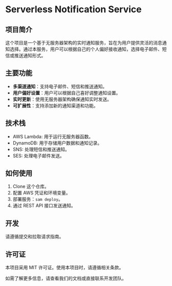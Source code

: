 # Serverless Notification Service

## 项目简介
这个项目是一个基于无服务器架构的实时通知服务，旨在为用户提供灵活的消息通知选择。通过本服务，用户可以根据自己的个人偏好接收通知，选择电子邮件、短信或推送通知形式。

## 主要功能
- **多渠道通知**：支持电子邮件、短信和推送通知。
- **用户偏好设置**：用户可以根据自己喜好调整通知设置。
- **实时更新**：使用无服务器架构确保通知实时发送。
- **可扩展性**：支持添加新的通知渠道和功能。

## 技术栈
- AWS Lambda: 用于运行无服务器函数。
- DynamoDB: 用于存储用户数据和通知记录。
- SNS: 处理短信和推送通知。
- SES: 处理电子邮件发送。

## 如何使用
1. Clone 这个仓库。
2. 配置 AWS 凭证和环境变量。
3. 部署服务：`sam deploy`。
4. 通过 REST API 接口发送通知。

## 开发
请遵循提交和拉取请求指南。

## 许可证
本项目采用 MIT 许可证。使用本项目时，请遵循相关条款。

如需了解更多信息，请查看我们的文档或直接联系开发团队。